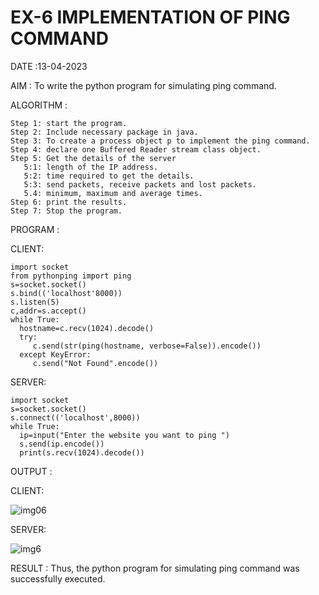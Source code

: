 # EX-6 IMPLEMENTATION OF PING COMMAND

DATE :13-04-2023

AIM :
To write the python program for simulating ping command.

ALGORITHM :
```
Step 1: start the program.
Step 2: Include necessary package in java.
Step 3: To create a process object p to implement the ping command.
Step 4: declare one Buffered Reader stream class object.
Step 5: Get the details of the server
   5:1: length of the IP address.
   5:2: time required to get the details.
   5:3: send packets, receive packets and lost packets.
   5.4: minimum, maximum and average times.
Step 6: print the results.
Step 7: Stop the program.
```

PROGRAM :

CLIENT:
```
import socket
from pythonping import ping
s=socket.socket()
s.bind(('localhost'8000))
s.listen(5)
c,addr=s.accept()
while True:
  hostname=c.recv(1024).decode()
  try:
     c.send(str(ping(hostname, verbose=False)).encode())
  except KeyError:
     c.send("Not Found".encode())
 ```
 
SERVER:
```
import socket
s=socket.socket()
s.connect(('localhost',8000))
while True:
  ip=input("Enter the website you want to ping ")
  s.send(ip.encode())
  print(s.recv(1024).decode())
 ```


OUTPUT :

CLIENT:


![img06](https://github.com/Deeksha78/EX-6/assets/128116204/6e3a74da-e55f-4dca-96ba-e70eb7dfa666)



SERVER:


![img6](https://github.com/Deeksha78/EX-6/assets/128116204/569c54fd-ba39-41b9-984f-4c1c123f46c7)




RESULT :
Thus, the python program for simulating ping command was successfully executed.
